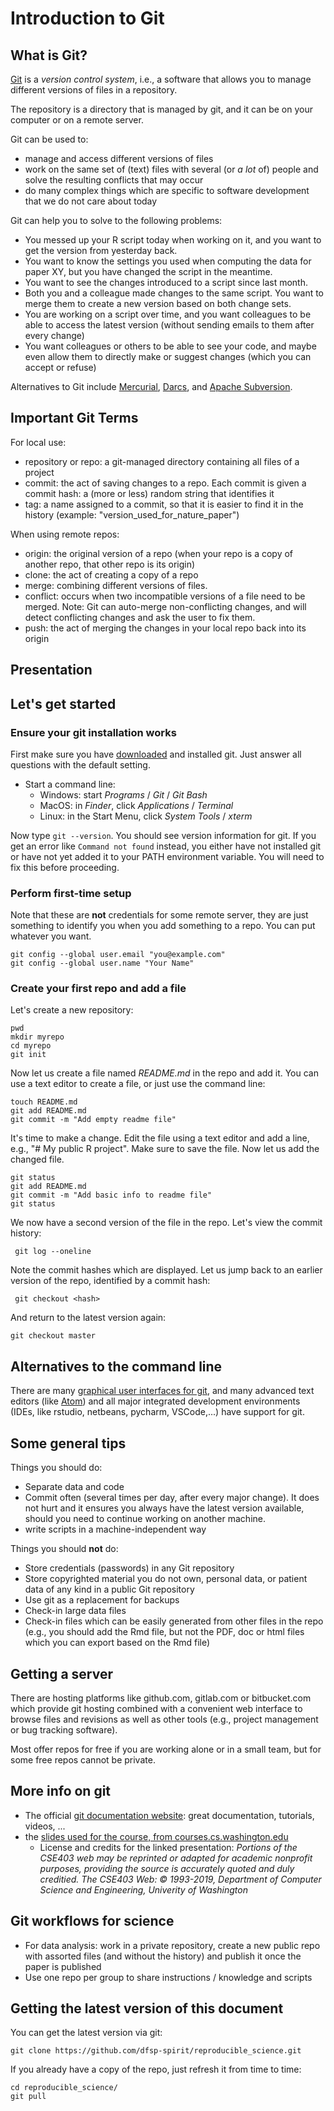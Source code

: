 # Introduction to Git

## What is Git?

[Git](https://git-scm.com/) is a *version control system*, i.e., a software that allows you to manage different versions of files in a repository.

The repository is a directory that is managed by git, and it can be on your computer or on a remote server.

Git can be used to:
* manage and access different versions of files
* work on the same set of (text) files with several (or *a lot* of) people and solve the resulting conflicts that may occur
* do many complex things which are specific to software development that we do not care about today

Git can help you to solve to the following problems:
* You messed up your R script today when working on it, and you want to get the version from yesterday back.
* You want to know the settings you used when computing the data for paper XY, but you have changed the script in the meantime.
* You want to see the changes introduced to a script since last month.
* Both you and a colleague made changes to the same script. You want to merge them to create a new version based on both change sets.
* You are working on a script over time, and you want colleagues to be able to access the latest version (without sending emails to them after every change)
* You want colleagues or others to be able to see your code, and maybe even allow them to directly make or suggest changes (which you can accept or refuse)


Alternatives to Git include [Mercurial](https://www.mercurial-scm.org/), [Darcs](http://darcs.net/), and [Apache Subversion](https://subversion.apache.org/).

## Important Git Terms

For local use:

* repository or repo: a git-managed directory containing all files of a project
* commit: the act of saving changes to a repo. Each commit is given a commit hash: a (more or less) random string that identifies it
* tag: a name assigned to a commit, so that it is easier to find it in the history (example: "version_used_for_nature_paper")

When using remote repos:

* origin: the original version of a repo (when your repo is a copy of another repo, that other repo is its origin)
* clone: the act of creating a copy of a repo
* merge: combining different versions of files. 
* conflict: occurs when two incompatible versions of a file need to be merged. Note: Git can auto-merge non-conflicting changes, and will detect conflicting changes and ask the user to fix them.
* push: the act of merging the changes in your local repo back into its origin

## Presentation

## Let's get started

### Ensure your git installation works

First make sure you have [downloaded](https://git-scm.com/) and installed git. Just answer all questions with the default setting.

* Start a command line:
  * Windows: start *Programs* / *Git* / *Git Bash*
  * MacOS: in *Finder*, click *Applications* / *Terminal*
  * Linux: in the Start Menu, click *System Tools* / *xterm*

Now type `git --version`. You should see version information for git. If you get an error like `Command not found` instead, you either have not installed git or have not yet added it to your PATH environment variable. You will need to fix this before proceeding.

### Perform first-time setup

Note that these are **not** credentials for some remote server, they are just something to identify you when you add something to a repo. You can put whatever you want.

    git config --global user.email "you@example.com"
    git config --global user.name "Your Name"


### Create your first repo and add a file

Let's create a new repository:

    pwd
    mkdir myrepo
    cd myrepo
    git init

Now let us create a file named *README.md* in the repo and add it. You can use a text editor to create a file, or just use the command line:

    touch README.md
    git add README.md
    git commit -m "Add empty readme file"

It's time to make a change. Edit the file using a text editor and add a line, e.g., "# My public R project". Make sure to save the file. Now let us add the changed file.

    git status
    git add README.md
    git commit -m "Add basic info to readme file"
    git status

 We now have a second version of the file in the repo. Let's view the commit history:

     git log --oneline

 Note the commit hashes which are displayed. Let us jump back to an earlier version of the repo, identified by a commit hash:

     git checkout <hash>

 And return to the latest version again:

    git checkout master

## Alternatives to the command line

There are many [graphical user interfaces for git](https://git-scm.com/downloads/guis), and many advanced text editors (like [Atom](https://atom.io/)) and all major integrated development environments (IDEs, like rstudio, netbeans, pycharm, VSCode,...) have support for git.

## Some general tips

Things you should do:
* Separate data and code
* Commit often (several times per day, after every major change). It does not hurt and it ensures you always have the latest version available, should you need to continue working on another machine.
* write scripts in a machine-independent way

Things you should **not** do:
* Store credentials (passwords) in any Git repository
* Store copyrighted material you do not own, personal data, or patient data of any kind in a public Git repository
* Use git as a replacement for backups
* Check-in large data files
* Check-in files which can be easily generated from other files in the repo (e.g., you should add the Rmd file, but not the PDF, doc or html files which you can export based on the Rmd file)


## Getting a server

There are hosting platforms like github.com, gitlab.com or bitbucket.com which provide git hosting combined with a convenient web interface to browse files and revisions as well as other tools (e.g., project management or bug tracking software).

Most offer repos for free if you are working alone or in a small team, but for some free repos cannot be private.

## More info on git

* The official [git documentation website](https://git-scm.com/doc): great documentation, tutorials, videos, ...
* the [slides used for the course, from courses.cs.washington.edu](https://courses.cs.washington.edu/courses/cse403/13au/lectures/git.ppt.pdf)
  * License and credits for the linked presentation: *Portions of the CSE403 web may be reprinted or adapted for academic nonprofit purposes, providing the source is accurately quoted and duly creditied. The CSE403 Web: © 1993-2019, Department of Computer Science and Engineering, Univerity of Washington*

## Git workflows for science

* For data analysis: work in a private repository, create a new public repo with assorted files (and without the history) and publish it once the paper is published
* Use one repo per group to share instructions / knowledge and scripts


## Getting the latest version of this document

You can get the latest version via git:

    git clone https://github.com/dfsp-spirit/reproducible_science.git

If you already have a copy of the repo, just refresh it from time to time:

    cd reproducible_science/
    git pull

